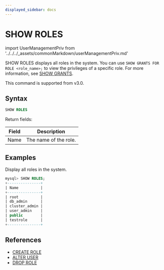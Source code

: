 ```yaml
---
displayed_sidebar: docs
---
```


# SHOW ROLES

import UserManagementPriv from '../../../_assets/commonMarkdown/userManagementPriv.md'

SHOW ROLES displays all roles in the system. You can use `SHOW GRANTS FOR ROLE <role_name>;` to view the privileges of a specific role. For more information, see [SHOW GRANTS](SHOW_GRANTS.md).

This command is supported from v3.0.

<UserManagementPriv />

## Syntax

```SQL
SHOW ROLES
```

Return fields:

| **Field** | **Description**       |
| --------- | --------------------- |
| Name      | The name of the role. |

## Examples

Display all roles in the system.

```SQL
mysql> SHOW ROLES;
+---------------+
| Name          |
+---------------+
| root          |
| db_admin      |
| cluster_admin |
| user_admin    |
| public        |
| testrole      |
+---------------+
```

## References

- [CREATE ROLE](CREATE_ROLE.md)
- [ALTER USER](ALTER_USER.md)
- [DROP ROLE](DROP_ROLE.md)
